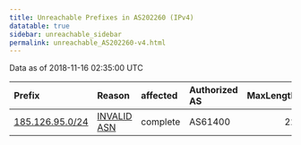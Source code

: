 ```yaml
---
title: Unreachable Prefixes in AS202260 (IPv4)
datatable: true
sidebar: unreachable_sidebar
permalink: unreachable_AS202260-v4.html
---
```


Data as of 2018-11-16 02:35:00 UTC


<div class="datatable-begin"></div>

| Prefix                                                   | Reason                                                                                                  | affected   | Authorized AS   |   MaxLength | Anchor                                         |   unreachable /24s |
|:---------------------------------------------------------|:--------------------------------------------------------------------------------------------------------|:-----------|:----------------|------------:|:-----------------------------------------------|-------------------:|
| [185.126.95.0/24](https://stat.ripe.net/185.126.95.0/24) | [INVALID ASN](https://rpki-validator.ripe.net/announcement-preview?asn=AS202260&prefix=185.126.95.0/24) | complete   | AS61400         |          22 | [RIPE](unreachable_RIPE_NCC_RPKI_Root-v4.html) |                  1 |

<div class="datatable-end"></div>
